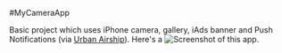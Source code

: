 #MyCameraApp

Basic project which uses iPhone camera, gallery, iAds banner and Push Notifications (via [Urban Airship](http://docs.urbanairship.com/build/ios.html)). Here's a ![Screenshot](http://i.imgur.com/jE85Nph.png) of this app.

